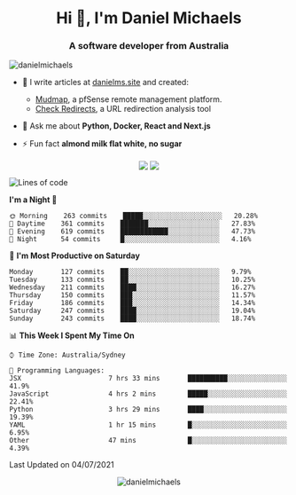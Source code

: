 <h1 align="center">Hi 👋, I'm Daniel Michaels</h1>
<h3 align="center">A software developer from Australia</h3>
<p align="left"> <img src="https://komarev.com/ghpvc/?username=danielmichaels" alt="danielmichaels" /> </p>

- 📝 I write articles at [danielms.site](https://danielms.site?ref=danielmichaels-github) and created:
    - [Mudmap](https://mudmap.io?ref=danielmichaels-github), a pfSense remote management platform.
    - [Check Redirects](https://www.check-redirects.com?ref=danielmichaels-github), a URL redirection analysis tool
- 💬 Ask me about **Python, Docker, React and Next.js**

- ⚡ Fun fact **almond milk flat white, no sugar**

<p align="center">
<a href="https://twitter.com/dansult" target="_blank"><img align="center" src="https://img.shields.io/badge/twitter-%231DA1F2.svg?&style=for-the-badge&logo=twitter&logoColor=white"></a>
<a href="https://linkedin.com/in/daniel-michaels" target="_blank"><img align="center" src="https://img.shields.io/badge/linkedin-%230077B5.svg?&style=for-the-badge&logo=linkedin&logoColor=white"></a>
</p>

<!--START_SECTION:waka-->
![Lines of code](https://img.shields.io/badge/From%20Hello%20World%20I%27ve%20Written-400604%20lines%20of%20code-blue)

**I'm a Night 🦉** 

```text
🌞 Morning    263 commits    █████░░░░░░░░░░░░░░░░░░░░   20.28% 
🌆 Daytime    361 commits    ███████░░░░░░░░░░░░░░░░░░   27.83% 
🌃 Evening    619 commits    ████████████░░░░░░░░░░░░░   47.73% 
🌙 Night      54 commits     █░░░░░░░░░░░░░░░░░░░░░░░░   4.16%

```
📅 **I'm Most Productive on Saturday** 

```text
Monday       127 commits    ██░░░░░░░░░░░░░░░░░░░░░░░   9.79% 
Tuesday      133 commits    ██░░░░░░░░░░░░░░░░░░░░░░░   10.25% 
Wednesday    211 commits    ████░░░░░░░░░░░░░░░░░░░░░   16.27% 
Thursday     150 commits    ███░░░░░░░░░░░░░░░░░░░░░░   11.57% 
Friday       186 commits    ███░░░░░░░░░░░░░░░░░░░░░░   14.34% 
Saturday     247 commits    ████░░░░░░░░░░░░░░░░░░░░░   19.04% 
Sunday       243 commits    ████░░░░░░░░░░░░░░░░░░░░░   18.74%

```


📊 **This Week I Spent My Time On** 

```text
⌚︎ Time Zone: Australia/Sydney

💬 Programming Languages: 
JSX                      7 hrs 33 mins       ██████████░░░░░░░░░░░░░░░   41.9% 
JavaScript               4 hrs 2 mins        █████░░░░░░░░░░░░░░░░░░░░   22.41% 
Python                   3 hrs 29 mins       ████░░░░░░░░░░░░░░░░░░░░░   19.39% 
YAML                     1 hr 15 mins        █░░░░░░░░░░░░░░░░░░░░░░░░   6.95% 
Other                    47 mins             █░░░░░░░░░░░░░░░░░░░░░░░░   4.39%

```


 Last Updated on 04/07/2021
<!--END_SECTION:waka-->

<p align="center"> <img src="https://github-readme-stats.vercel.app/api?username=danielmichaels&show_icons=true" alt="danielmichaels" /> </p>

